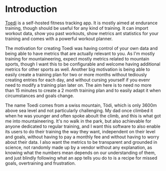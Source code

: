 # Introduction

[Toedi](https://github.com/panaetius/toedirs) is a self-hosted fitness tracking app. It is mostly aimed at endurance 
training, though should be useful for any kind of training. It can import 
workout data, show you past workouts, show metrics ant statistics for your 
training and comes with a powerful workout planner.

The motivation for creating Toedi was having control of your own data and being 
able to have metrics that are actually relevant to you. As I'm mostly training 
for mountaineering, expect mostly metrics related to mountain sports, though I 
want this to be configurable and welcome having additional metrics for other 
sports as well. Another big motivation is being able to easily create a 
training plan for two or more months without tediously creating entries for 
each day, and without cursing yourself if you evenr need to modify a training 
plan later on. The aim here is to need no more than 15 minutes to create a 2 
month training plan and to easily adapt it when circumstances and goals change.

The name Toedi comes from a swiss mountain, Tödi, which is only 3600m above 
sea level and not particularly challenging. My dad once climbed it when he was 
younger and often spoke aboult the climb, and this is what got me into 
mountaineering. It's no walk in the park, but also achievable for anyone 
dedicated to regular training, and I want this software to also enable its 
users to do their training the way they want, independent on their level and 
goals, without having to pay a monthly fee and without having to worry about 
their data. I also want the metrics to be transparent and grounded in science, 
not randomly made up by a vendor without any explanation, as knowing what the 
numbers mean depends on our understanding of them, and just blindly following 
what an app tells you do to is a recipe for missed goals, overtraining and 
frustration. 
